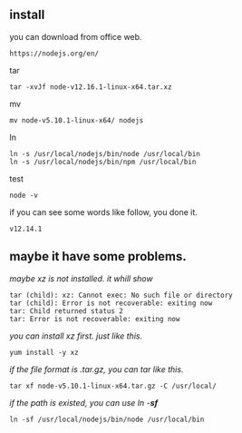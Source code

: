 ## install

you can download from office web.

```http
https://nodejs.org/en/
```

tar

```shell
tar -xvJf node-v12.16.1-linux-x64.tar.xz
```

mv

```shell
mv node-v5.10.1-linux-x64/ nodejs
```

ln 

```shell
ln -s /usr/local/nodejs/bin/node /usr/local/bin
ln -s /usr/local/nodejs/bin/npm /usr/local/bin
```

test

```shell
node -v
```

if you can see some words like follow, you done it.

```shell
v12.14.1
```



## maybe it have some problems.

*maybe xz is not installed. it whill show* 

```shell
tar (child): xz: Cannot exec: No such file or directory
tar (child): Error is not recoverable: exiting now
tar: Child returned status 2
tar: Error is not recoverable: exiting now
```

*you can install xz first. just like this.*

```shell
yum install -y xz
```

*if the file format is .tar.gz, you can tar like this.*

```shell
tar xf node-v5.10.1-linux-x64.tar.gz -C /usr/local/
```
*if the path is existed, you can use ln -**sf***

```shell
ln -sf /usr/local/nodejs/bin/node /usr/local/bin
```
